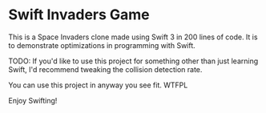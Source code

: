 # Swift Invaders Game
This is a Space Invaders clone made using Swift 3 in 200 lines of code. It is to demonstrate optimizations in programming with Swift.

TODO: If you'd like to use this project for something other than just learning Swift, I'd recommend tweaking the collision detection rate.

You can use this project in anyway you see fit. WTFPL

Enjoy Swifting!
